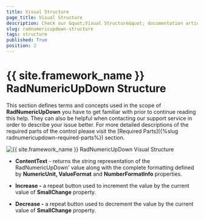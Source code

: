 ```yaml
---
title: Visual Structure
page_title: Visual Structure
description: Check our &quot;Visual Structure&quot; documentation article for the RadNumericUpDown {{ site.framework_name }} control.
slug: radnumericupdown-structure
tags: structure
published: True
position: 2
---
```


# {{ site.framework_name }} RadNumericUpDown Structure

This section defines terms and concepts used in the scope of __RadNumericUpDown__ you have to get familiar with prior to continue reading this help. They can also be helpful when contacting our support service in order to describe your issue better. For more detailed descriptions of the required parts of the control please visit the [Required Parts]({%slug radnumericupdown-required-parts%}) section. 

![{{ site.framework_name }} RadNumericUpDown Visual Structure](images/RadNumericUpDown_structure.png)

* __ContentText__ - returns the string representation of the RadNumericUpDown' value along with the complete formatting defined by __NumericUnit, ValueFormat__ and __NumberFormatInfo__ properties.

* __Increase -__ a repeat button used to increment the value by the current value of __SmallChange__ property.

* __Decrease -__ a repeat button used to decrement the value by the current value of __SmallChange__ property.
